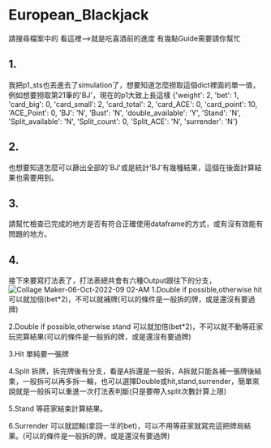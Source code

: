 # European_Blackjack
請搜尋檔案中的 看這裡-->就是吃喜酒前的進度
有幾點Guide需要請你幫忙
## 1.
我把p1_sts也丟進去了simulation了，想要知道怎麼撈取這個dict裡面的單一值，例如想要撈取第21筆的'BJ'，現在的p1大致上長這樣
{'weight': 2,
 'bet': 1,
 'card_big': 0,
 'card_small': 2,
 'card_total': 2,
 'card_ACE': 0,
 'card_point': 10,
 'ACE_Point': 0,
 'BJ': 'N',
 'Bust': 'N',
 'double_available': 'Y',
 'Stand': 'N',
 'Split_available': 'N',
 'Split_count': 0,
 'Split_ACE': 'N',
 'surrender': 'N'}

## 2.
 也想要知道怎麼可以篩出全部的'BJ'或是統計'BJ'有幾種結果，這個在後面計算結果也需要用到。
## 3.
 請幫忙檢查已完成的地方是否有符合正確使用dataframe的方式，或有沒有效能有問題的地方。
## 4.  
接下來要寫打法表了，打法表總共會有六種Output跟往下的分支，
  ![Collage Maker-06-Oct-2022-09 02-AM](https://user-images.githubusercontent.com/19257014/194746188-6a816e3a-0411-4026-a3b0-e6557a29c68c.jpg)
  1.Double if possible,otherwise hit     可以就加倍(bet*2)，不可以就補牌(可以的條件是一般拆的牌，或是還沒有要過牌)
  
  2.Double if possible,otherwise stand   可以就加倍(bet*2)，不可以就不動等莊家玩完算結果(可以的條件是一般拆的牌，或是還沒有要過牌)
  
  3.Hit                                  單純要一張牌
  
  4.Split                                拆牌，拆完牌後有分支，看是A拆還是一般拆，A拆就只能各補一張牌後結束，一般拆可以再多拆一輪，也可以選擇Double或hit,stand,surrender，簡單來說就是一般拆可以重進一次打法表判斷(只是要帶入split次數計算上限)
  
  5.Stand                                等莊家結束計算結果。
  
  6.Surrender                            可以就認輸(拿回一半的bet)，可以不用等莊家就寫完這把牌局結果。(可以的條件是一般拆的牌，或是還沒有要過牌)
